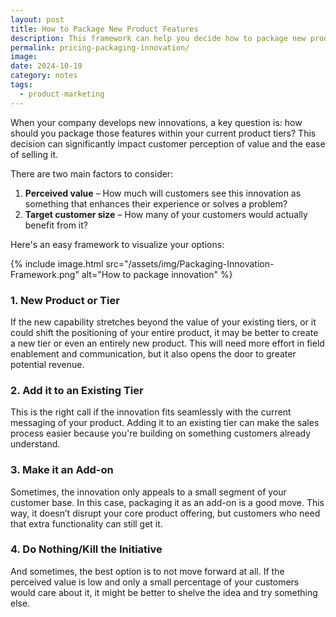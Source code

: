 ```yaml
---
layout: post
title: How to Package New Product Features
description: This framework can help you decide how to package new product innovations based on customer needs and perceived value.
permalink: pricing-packaging-innovation/
image: 
date: 2024-10-19
category: notes
tags:
  - product-marketing
---
```


When your company develops new innovations, a key question is: how should you package those features within your current product tiers? This decision can significantly impact customer perception of value and the ease of selling it.

There are two main factors to consider:

1. **Perceived value** – How much will customers see this innovation as something that enhances their experience or solves a problem?
2. **Target customer size** – How many of your customers would actually benefit from it?

Here's an easy framework to visualize your options:

{% include image.html src="/assets/img/Packaging-Innovation-Framework.png" alt="How to package innovation" %}

### 1. New Product or Tier
If the new capability stretches beyond the value of your existing tiers, or it could shift the positioning of your entire product, it may be better to create a new tier or even an entirely new product. This will need more effort in field enablement and communication, but it also opens the door to greater potential revenue.

### 2. Add it to an Existing Tier
This is the right call if the innovation fits seamlessly with the current messaging of your product. Adding it to an existing tier can make the sales process easier because you're building on something customers already understand.

### 3. Make it an Add-on
Sometimes, the innovation only appeals to a small segment of your customer base. In this case, packaging it as an add-on is a good move. This way, it doesn’t disrupt your core product offering, but customers who need that extra functionality can still get it.

### 4. Do Nothing/Kill the Initiative
And sometimes, the best option is to not move forward at all. If the perceived value is low and only a small percentage of your customers would care about it, it might be better to shelve the idea and try something else.